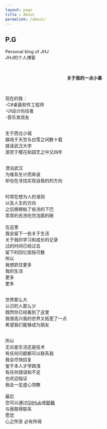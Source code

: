 ```yaml
---
layout: page
title : About
permalink: /about/
---
```


<h2>P.G</h2>
<p>Personal blog of JHJ<br>JHJ的个人博客</p>
<br>
<center><p ><strong><span class="manual">关于我的一点小事</span> </strong></p></center>
<br>
<p>  <div class="manual-content">

  现在的我：<br> 
  -C#桌面软件工程师<br> 
  -UI设计向往者<br> 
  -音乐发烧友<br> 
  <br>
  
  生于西北小城<br> 
  嬉戏于天空与白雪之间数十载<br> 
  就读武汉大学<br> 
  游赏于樱花和园艺之中又四年<br> 
  <br> 
  
  漂泊武汉<br> 
  为维系生计而奔波<br> 
  却也在寻找实现自我的的方向<br> 
  <br> 
  
  时常在想为人的准则<br> 
  以及人生的方向<br> 
  之后擦擦粘了些汤的下巴<br> 
  乖乖的去洗吃完泡面的碗<br> 
  <br>
  在这里<br> 
  我会留下一些关于生活<br> 
  关于我的学习和成长的记录<br> 
  过的时间已经过去<br> 
  留下的回忆屈指可数<br> 
  所以<br> 
  我想抓住更多<br> 
  我的生活<br> 
  更多<br>
  更多<br> 
  <br>
    
  世界那么大<br> 
  认识的人那么少<br> 
  既然你已经看到了这里<br> 
  我很高兴我的世界又拓宽了一点<br> 
  希望我们能够成为朋友<br> 
  <br> 
  
  所以<br>
  无论是生活还是技术<br>
  有任何问题都可以联系我<br>
  我会尽快回复<br>
  鉴于本人才学疏浅<br>
  有任何错误和不足<br>
  也欢迎指证<br>
  我会一定虚心领教<br>
  <br>
  最后<br>
  您可以通过<a href="http://github.com/PrincessGod">GitHub<i class="fa fa-github"></i></a>或<a href="mailto:hongjiangji@foxmail.com">邮箱<i class="fa fa-envelope"></i></a><br>
  与我取得联系<br>
  愿您<br>
  心之所至 必有所得<br>
  <br>
  
